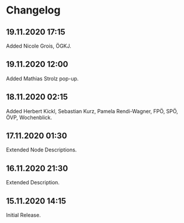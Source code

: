 # Changelog

## 19.11.2020 17:15

Added Nicole Grois, ÖGKJ.

## 19.11.2020 12:00

Added Mathias Strolz pop-up.

## 18.11.2020 02:15

Added Herbert Kickl, Sebastian Kurz, Pamela Rendi-Wagner, FPÖ, SPÖ, ÖVP, Wochenblick.

## 17.11.2020 01:30

Extended Node Descriptions.

## 16.11.2020 21:30

Extended Description.

## 15.11.2020 14:15

Initial Release.
